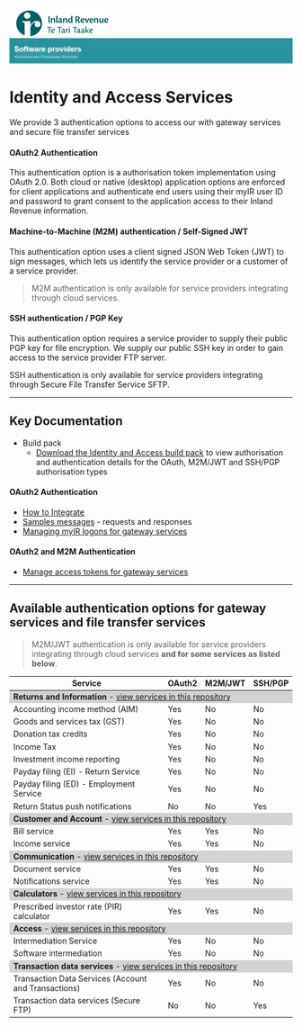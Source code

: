![IRD logo](../Images/IRlogo.gif)
![Software Dev](../Images/SoftwareDev.png)

# Identity and Access Services

We provide 3 authentication options to access our with gateway services and secure file transfer services

#### OAuth2 Authentication
This authentication option is a authorisation token implementation using OAuth 2.0. Both cloud or native (desktop) application options 
are enforced for client applications and authenticate end users using their myIR user ID and password to grant consent to the application 
access to their Inland Revenue information.

#### Machine-to-Machine (M2M) authentication / Self-Signed JWT
This authentication option uses a client signed JSON Web Token (JWT) to sign messages, which lets us identify the service provider 
or a customer of a service provider. 

> M2M authentication is only available for service providers integrating through cloud services.

#### SSH authentication / PGP Key
This authentication option requires a service provider to supply their public PGP key for file encryption. We supply our public SSH key in order to gain access to the service provider FTP server.

SSH authentication is only available for service providers integrating through Secure File Transfer Service SFTP.

---------------
## Key Documentation 

- Build pack 
	- [Download the Identity and Access  build pack](Build%20pack%20-%20Identity%20and%20Access%20Services.pdf) to view authorisation and authentication details for the OAuth, M2M/JWT and SSH/PGP authorisation types
	
#### OAuth2 Authentication
* [How to Integrate](./OAuth%20Authentication%20-%20How%20to%20Integrate.md)
* [Samples messages](./Message%20Samples.md) - requests and responses
* [Managing myIR logons for gateway services](https://www.ird.govt.nz/digital-service-providers/guides-and-docs/managing-myir-logons-for-gateway-services)

#### OAuth2 and M2M Authentication	
* [Manage access tokens for gateway services](https://www.ird.govt.nz/digital-service-providers/guides-and-docs/manage-access-tokens-for-gateway-services)

----------------------------	
## Available authentication options for gateway services and file transfer services

> M2M/JWT authentication is only available for service providers integrating through cloud services **and for some services as listed below**.

<table>
	<thead>
		<th>Service</th>
		<th>OAuth2</th>
		<th>M2M/JWT</th>
		<th>SSH/PGP</th>
	</thead>
	<tbody>
		<tr>
			<td  style="background-color:lightgrey" colspan=4> <strong>Returns and Information</strong> - <a href="https://github.com/InlandRevenue/Gateway_Services-Returns-and-Information" target="_blank">view services in this repository</a></td>	
		</tr>
		<tr>
			<td>Accounting income method (AIM)</td><td>Yes</td><td>No</td><td>No</td>
		</tr>
		<tr>
			<td>Goods and services tax (GST)</td><td>Yes</td><td>No</td><td>No</td>
		</tr>	
		<tr>
			<td>Donation tax credits</td><td>Yes</td><td>No</td><td>No</td>
		</tr>
		<tr>
			<td>Income Tax</td><td>Yes</td><td>No</td><td>No</td>
		</tr>	
		<tr>
			<td>Investment income reporting</td><td>Yes</td><td>No</td><td>No</td>
		</tr>
		<tr>
			<td>Payday filing (EI) - Return Service</td><td>Yes</td><td>No</td><td>No</td>
		</tr>
		<tr>
			<td>Payday filing (ED) - Employment Service</td><td>Yes</td><td>No</td><td>No</td>
		</tr>
		<tr>
			<td>Return Status push notifications </td><td>No</td><td>No</td><td>Yes</td>
		</tr>	
		<tr>
			<td  style="background-color:lightgrey" colspan=4> <strong>Customer and Account</strong> - <a href="https://github.com/InlandRevenue/Gateway_Services-Customer-and-Account" target="_blank">view services in this repository</a></td>	
		</tr>	
		<tr>
			<td>Bill service</td><td>Yes</td><td>Yes</td><td>No</td>
		</tr>	
		<tr>
			<td>Income service</td><td>Yes</td><td>Yes</td><td>No</td>
		</tr>	
		<tr>
			<td  style="background-color:lightgrey" colspan=4> <strong>Communication</strong> - <a href="https://github.com/InlandRevenue/Gateway_Services-Communication" target="_blank">view services in this repository</a></td>	
		</tr>
		<tr>
			<td>Document service</td><td>Yes</td><td>Yes</td><td>No</td>
		</tr>	
				<tr>
			<td>Notifications service</td><td>Yes</td><td>Yes</td><td>No</td>
		</tr>	
		<tr>
			<td style="background-color:lightgrey" colspan=4> <strong>Calculators</strong> - <a href="https://github.com/InlandRevenue/Gateway_Services-Calculators" target="_blank">view services in this repository</a></td>	
		</tr>	
		<tr>
			<td>Prescribed investor rate (PIR) calculator</td><td>Yes</td><td>Yes</td><td>No</td>
		</tr>
				<tr>
			<td  style="background-color:lightgrey" colspan=4> <strong>Access</strong> - <a href="https://github.com/InlandRevenue/Gateway_Services-Access" target="_blank">view services in this repository</a></td>	
		</tr>	
				<tr>
			<td>Intermediation Service</td><td>Yes</td><td>No</td><td>No</td>
		</tr>
				<tr>
			<td>Software intermediation</td><td>Yes</td><td>No</td><td>No</td>
		</tr>	
				<tr>
			<td  style="background-color:lightgrey" colspan=4> <strong>Transaction data services</strong> - <a href="https://github.com/InlandRevenue/Gateway_Services-Transaction-data-services" target="_blank">view services in this repository</a></td>	
		</tr>
				<tr>
			<td>Transaction Data Services (Account and Transactions)</td><td>Yes</td><td>No</td><td>No</td>
		</tr>		
						<tr>
			<td>Transaction data services (Secure FTP)</td><td>No</td><td>No</td><td>Yes</td>
		</tr>
	</tbody>
</table>



	